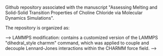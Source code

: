Github repository associated with the manuscript "Assessing Melting and Solid-Solid Transition Properties of Choline Chloride via Molecular Dynamics Simulations".

The repository is organized as:

--> LAMMPS modification: contains a customized version of the LAMMPS "dihedral_style charmm" command, which was applied to couple and decouple Lennard-Jones interactions within the CHARMM force field.
--> 
